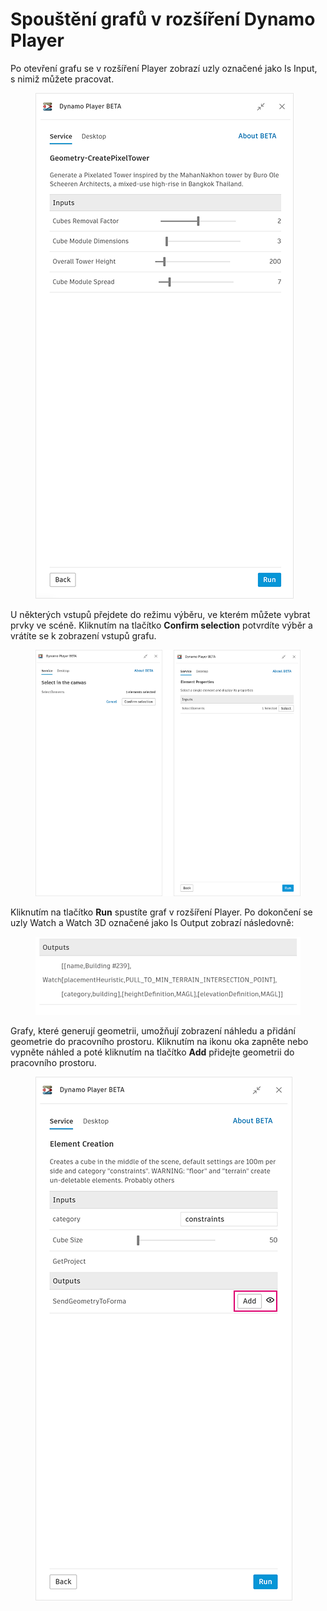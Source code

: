 # Spouštění grafů v rozšíření Dynamo Player

Po otevření grafu se v rozšíření Player zobrazí uzly označené jako Is Input, s nimiž můžete pracovat.

<figure><img src="../.gitbook/assets/run-button.png" alt=""><figcaption></figcaption></figure>

U některých vstupů přejdete do režimu výběru, ve kterém můžete vybrat prvky ve scéně. Kliknutím na tlačítko **Confirm selection** potvrdíte výběr a vrátíte se k zobrazení vstupů grafu.

<figure><img src="../.gitbook/assets/selection-flow.png" alt=""><figcaption></figcaption></figure>

Kliknutím na tlačítko **Run** spustíte graf v rozšíření Player. Po dokončení se uzly Watch a Watch 3D označené jako Is Output zobrazí následovně:

<figure><img src="../.gitbook/assets/watch-output.png" alt=""><figcaption></figcaption></figure>

Grafy, které generují geometrii, umožňují zobrazení náhledu a přidání geometrie do pracovního prostoru. Kliknutím na ikonu oka zapněte nebo vypněte náhled a poté kliknutím na tlačítko **Add** přidejte geometrii do pracovního prostoru.

<figure><img src="../.gitbook/assets/add.png" alt=""><figcaption></figcaption></figure>

